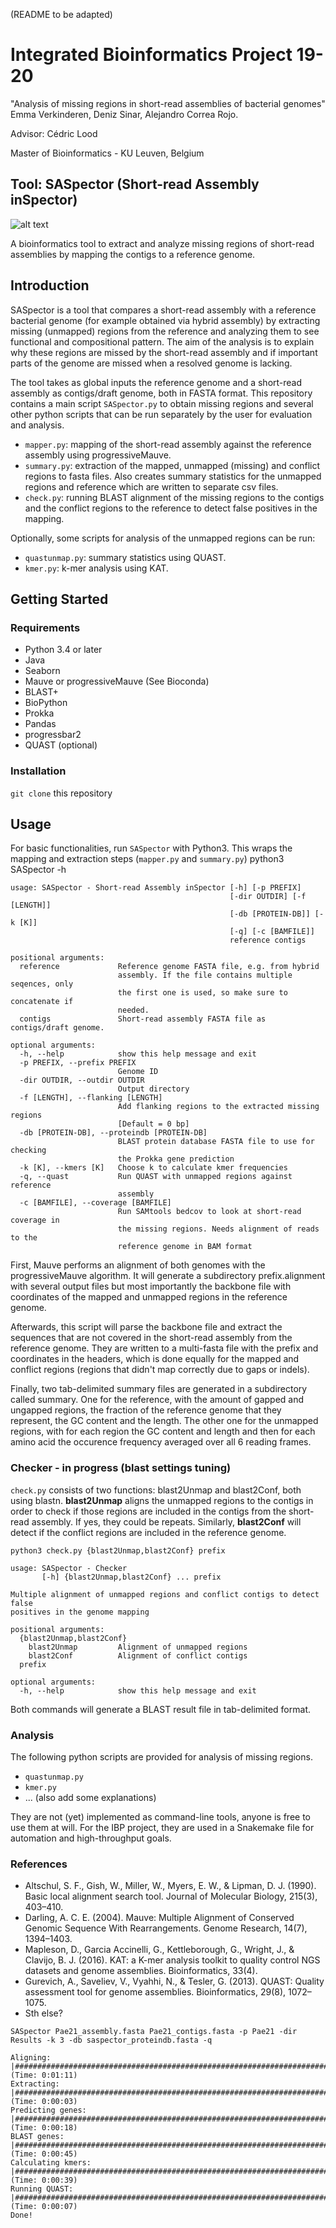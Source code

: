 (README to be adapted)
# Integrated Bioinformatics Project 19-20 

"Analysis of missing regions in short-read assemblies of bacterial genomes" Emma Verkinderen, Deniz Sinar, Alejandro Correa Rojo.

Advisor: Cédric Lood

Master of Bioinformatics - KU Leuven, Belgium

## Tool: SASpector (Short-read Assembly inSpector)
![alt text](https://raw.githubusercontent.com/alejocrojo09/IBP19-20/master/SASPector-final.png)

A bioinformatics tool to extract and analyze missing regions of short-read assemblies by mapping the contigs to a reference genome.

## Introduction

SASpector is a tool that compares a short-read assembly with a reference bacterial genome (for example obtained via hybrid assembly) by extracting missing (unmapped) regions from the reference and analyzing them to see functional and compositional pattern. The aim of the analysis is to explain why these regions are missed by the short-read assembly and if important parts of the genome are missed when a resolved genome is lacking.

The tool takes as global inputs the reference genome and a short-read assembly as contigs/draft genome, both in FASTA format. This repository contains a main script `SASpector.py` to obtain missing regions and several other python scripts that can be run separately by the user for evaluation and analysis.

- `mapper.py`: mapping of the short-read assembly against the reference assembly using progressiveMauve. 
- `summary.py`: extraction of the mapped, unmapped (missing) and conflict regions to fasta files. Also creates summary statistics for the unmapped regions and reference which are written to separate csv files.
- `check.py`: running BLAST alignment of the missing regions to the contigs and the conflict regions to the reference to detect false positives in the mapping. 

Optionally, some scripts for analysis of the unmapped regions can be run: 
- `quastunmap.py`: summary statistics using QUAST.
- `kmer.py`: k-mer analysis using KAT.


## Getting Started

### Requirements

- Python 3.4 or later
- Java
- Seaborn
- Mauve or progressiveMauve (See Bioconda)
- BLAST+
- BioPython
- Prokka
- Pandas 
- progressbar2 
- QUAST (optional)

### Installation

`git clone` this repository

## Usage

For basic functionalities, run `SASpector` with Python3. This wraps the mapping and extraction steps (`mapper.py` and `summary.py`)
python3 SASpector -h
```
usage: SASpector - Short-read Assembly inSpector [-h] [-p PREFIX]
                                                 [-dir OUTDIR] [-f [LENGTH]]
                                                 [-db [PROTEIN-DB]] [-k [K]]
                                                 [-q] [-c [BAMFILE]]
                                                 reference contigs

positional arguments:
  reference             Reference genome FASTA file, e.g. from hybrid
                        assembly. If the file contains multiple seqences, only
                        the first one is used, so make sure to concatenate if
                        needed.
  contigs               Short-read assembly FASTA file as contigs/draft genome.

optional arguments:
  -h, --help            show this help message and exit
  -p PREFIX, --prefix PREFIX
                        Genome ID
  -dir OUTDIR, --outdir OUTDIR
                        Output directory
  -f [LENGTH], --flanking [LENGTH]
                        Add flanking regions to the extracted missing regions
                        [Default = 0 bp]
  -db [PROTEIN-DB], --proteindb [PROTEIN-DB]
                        BLAST protein database FASTA file to use for checking
                        the Prokka gene prediction
  -k [K], --kmers [K]   Choose k to calculate kmer frequencies
  -q, --quast           Run QUAST with unmapped regions against reference
                        assembly
  -c [BAMFILE], --coverage [BAMFILE]
                        Run SAMtools bedcov to look at short-read coverage in
                        the missing regions. Needs alignment of reads to the
                        reference genome in BAM format

  ```

First, Mauve performs an alignment of both genomes with the progressiveMauve algorithm. It will generate a subdirectory prefix.alignment with several output files but most importantly the backbone file with coordinates of the mapped and unmapped regions in the reference genome. 

Afterwards, this script will parse the backbone file and extract the sequences that are not covered in the short-read assembly from the reference genome. They are written to a multi-fasta file with the prefix and coordinates in the headers, which is done equally for the mapped and conflict regions (regions that didn't map correctly due to gaps or indels). 

Finally, two tab-delimited summary files are generated in a subdirectory called summary. One for the reference, with the amount of gapped and ungapped regions, the fraction of the reference genome that they represent, the GC content and the length. The other one for the unmapped regions, with for each region the GC content and length and then for each amino acid the occurence frequency averaged over all 6 reading frames.

### Checker - in progress (blast settings tuning)

`check.py` consists of two functions: blast2Unmap and blast2Conf, both using blastn. **blast2Unmap** aligns the unmapped regions to the contigs in order to check if those regions are included in the contigs from the short-read assembly. If yes, they could be repeats. Similarly, **blast2Conf** will detect if the conflict regions are included in the reference genome.

```
python3 check.py {blast2Unmap,blast2Conf} prefix

usage: SASpector - Checker
       [-h] {blast2Unmap,blast2Conf} ... prefix

Multiple alignment of unmapped regions and conflict contigs to detect false
positives in the genome mapping

positional arguments:
  {blast2Unmap,blast2Conf}
    blast2Unmap         Alignment of unmapped regions
    blast2Conf          Alignment of conflict contigs
  prefix

optional arguments:
  -h, --help            show this help message and exit

```
Both commands will generate a BLAST result file in tab-delimited format.

### Analysis

The following python scripts are provided for analysis of missing regions. 
- `quastunmap.py`
- `kmer.py`
- ... (also add some explanations)

They are not (yet) implemented as command-line tools, anyone is free to use them at will. For the IBP project, they are used in a Snakemake file for automation and high-throughput goals.

### References
- Altschul, S. F., Gish, W., Miller, W., Myers, E. W., & Lipman, D. J. (1990). Basic local alignment search tool. Journal of Molecular Biology, 215(3), 403–410.
- Darling, A. C. E. (2004). Mauve: Multiple Alignment of Conserved Genomic Sequence With Rearrangements. Genome Research, 14(7), 1394–1403. 
- Mapleson, D., Garcia Accinelli, G., Kettleborough, G., Wright, J., & Clavijo, B. J. (2016). KAT: a K-mer analysis toolkit to quality control NGS datasets and genome assemblies. Bioinformatics, 33(4).
- Gurevich, A., Saveliev, V., Vyahhi, N., & Tesler, G. (2013). QUAST: Quality assessment tool for genome assemblies. Bioinformatics, 29(8), 1072–1075. 
- Sth else?

```
SASpector Pae21_assembly.fasta Pae21_contigs.fasta -p Pae21 -dir Results -k 3 -db saspector_proteindb.fasta -q

Aligning: |########################################################################################################################################|(Time: 0:01:11)
Extracting: |######################################################################################################################################|(Time: 0:00:03)
Predicting genes: |################################################################################################################################|(Time: 0:00:18)
BLAST genes: |#####################################################################################################################################|(Time: 0:00:45)
Calculating kmers: |###############################################################################################################################|(Time: 0:00:39)
Running QUAST: |###################################################################################################################################|(Time: 0:00:07)
Done!

```



